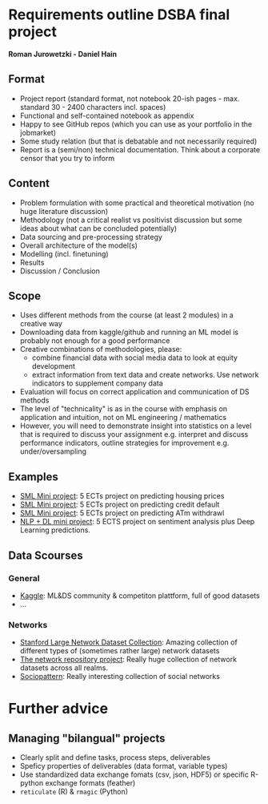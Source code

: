 # Requirements outline DSBA final project 
**Roman Jurowetzki - Daniel Hain**

## Format

* Project report (standard format, not notebook 20-ish pages - max. standard 30 - 2400 characters incl. spaces)
* Functional and self-contained notebook as appendix
* Happy to see GitHub repos (which you can use as your portfolio in the jobmarket)
* Some study relation (but that is debatable and not necessarily required)
* Report is a (semi/non) technical documentation. Think about a corporate censor that you try to inform

## Content

* Problem formulation with some practical and theoretical motivation (no huge literature discussion)
* Methodology (not a critical realist vs positivist discussion but some ideas about what can be concluded potentially)
* Data sourcing and pre-processing strategy
* Overall architecture of the model(s)
* Modelling (incl. finetuning)
* Results
* Discussion / Conclusion

## Scope

* Uses different methods from the course (at least 2 modules) in a creative way
* Downloading data from kaggle/github and running an ML model is probably not enough for a good performance
* Creative combinations of methodologies, please:
    * combine financial data with social media data to look at equity development
    * extract information from text data and create networks. Use network indicators to supplement company data
* Evaluation will focus on correct application and communication of DS methods
* The level of "technicality" is as in the course with emphasis on application and intuition, not on ML engineering / mathematics
* However, you will need to demonstrate insight into statistics on a level that is required to discuss your assignment e.g. interpret and discuss performance indicators, outline strategies for improvement e.g. under/oversampling

## Examples

* [SML Mini project](https://sds-aau.github.io/dsba-cbs/documents/M3_example_housrprice.html): 5 ECTs project on predicting housing prices
* [SML Mini project](https://sds-aau.github.io/dsba-cbs/documents/M1_example_credit.nb.html): 5 ECTs project on predicting credit default
* [SML Mini project](https://sds-aau.github.io/dsba-cbs/documents/M1_example_ATM.nb.html): 5 ECTs project  on predicting ATm withdrawl
* [NLP + DL mini project](https://sds-aau.github.io/dsba-cbs/documents/M3_example_sentimnts.html): 5 ECTS project on sentiment analysis plus Deep Learning predictions.

## Data Scourses

### General

* [Kaggle](https://www.kaggle.com/datasets): ML&DS community & competiton plattform, full of good datasets
* ...

### Networks

* [Stanford Large Network Dataset Collection](http://snap.stanford.edu/data/index.html): Amazing collection of different types of (sometimes rather large) network datasets 
* [The network repository project](http://networkrepository.com/): Really huge collection of network datasets across all realms.
* [Sociopattern](http://www.sociopatterns.org/datasets/): Really interesting collection of social networks

# Further advice

## Managing "bilangual" projects

* Clearly split and define tasks, process steps, deliverables
* Speficy properties of deliverables (data format, variable types)
* Use standardized data exchange fomats (csv, json, HDF5) or specific R-python exchange formats (feather)
* `reticulate` (R) & `rmagic` (Python)
